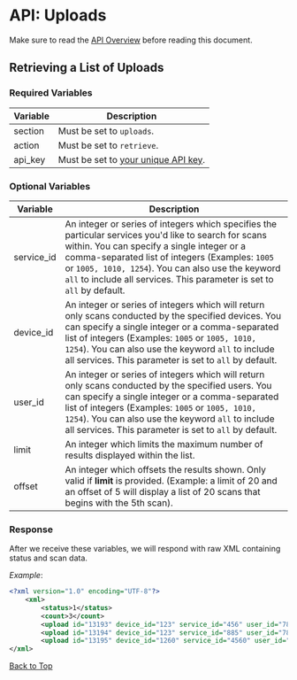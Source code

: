 <a name="head"></a><h1>API: Uploads</h1>

Make sure to read the [API Overview](https://www.codereadr.com/apidocs/README.md) before reading this document.

<a name="retrieve"></a><h2>Retrieving a List of Uploads</h2>

<h3>Required Variables</h3>

| Variable | Description |
| -------- | ----------- |
| section | Must be set to <code>uploads</code>. |
| action | Must be set to <code>retrieve</code>. |
| api_key | Must be set to [your unique API key](https://www.codereadr.com/apidocs/README.md#finding). |

<h3>Optional Variables</h3>

| Variable | Description |
| -------- | ----------- |
| service_id | An integer or series of integers which specifies the particular services you'd like to search for scans within. You can specify a single integer or a comma-separated list of integers (Examples: <code>1005</code> or <code>1005, 1010, 1254</code>). You can also use the keyword <code>all</code> to include all services. This parameter is set to <code>all</code> by default. |
| device_id | An integer or series of integers which will return only scans conducted by the specified devices. You can specify a single integer or a comma-separated list of integers (Examples: <code>1005</code> or <code>1005, 1010, 1254</code>). You can also use the keyword <code>all</code> to include all services. This parameter is set to <code>all</code> by default. |
| user_id | An integer or series of integers which will return only scans conducted by the specified users. You can specify a single integer or a comma-separated list of integers (Examples: <code>1005</code> or <code>1005, 1010, 1254</code>). You can also use the keyword <code>all</code> to include all services. This parameter is set to <code>all</code> by default. |
| limit | An integer which limits the maximum number of results displayed within the list. |
| offset | An integer which offsets the results shown. Only valid if <b>limit</b> is provided. (Example: a limit of 20 and an offset of 5 will display a list of 20 scans that begins with the 5th scan). |

<h3>Response</h3>

After we receive these variables, we will respond with raw XML containing status and scan data.

*Example*:

~~~ .xml
<?xml version="1.0" encoding="UTF-8"?>
    <xml>
        <status>1</status>
        <count>3</count>
        <upload id="13193" device_id="123" service_id="456" user_id="7800" status="1" count="5" timestamp="2011-09-06 16:17:29">
        <upload id="13194" device_id="123" service_id="885" user_id="7800" status="1" count="3" timestamp="2011-09-06 16:20:10">
        <upload id="13195" device_id="1260" service_id="4560" user_id="77" status="1" count="400" timestamp="2011-09-06 16:35:09">
</xml>
~~~

[Back to Top](#head)
